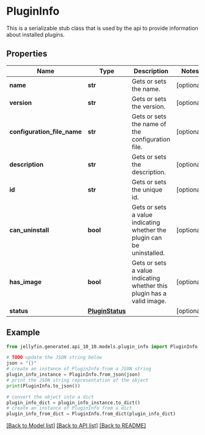 # PluginInfo

This is a serializable stub class that is used by the api to provide information about installed plugins.

## Properties

Name | Type | Description | Notes
------------ | ------------- | ------------- | -------------
**name** | **str** | Gets or sets the name. | [optional] 
**version** | **str** | Gets or sets the version. | [optional] 
**configuration_file_name** | **str** | Gets or sets the name of the configuration file. | [optional] 
**description** | **str** | Gets or sets the description. | [optional] 
**id** | **str** | Gets or sets the unique id. | [optional] 
**can_uninstall** | **bool** | Gets or sets a value indicating whether the plugin can be uninstalled. | [optional] 
**has_image** | **bool** | Gets or sets a value indicating whether this plugin has a valid image. | [optional] 
**status** | [**PluginStatus**](PluginStatus.md) |  | [optional] 

## Example

```python
from jellyfin.generated.api_10_10.models.plugin_info import PluginInfo

# TODO update the JSON string below
json = "{}"
# create an instance of PluginInfo from a JSON string
plugin_info_instance = PluginInfo.from_json(json)
# print the JSON string representation of the object
print(PluginInfo.to_json())

# convert the object into a dict
plugin_info_dict = plugin_info_instance.to_dict()
# create an instance of PluginInfo from a dict
plugin_info_from_dict = PluginInfo.from_dict(plugin_info_dict)
```
[[Back to Model list]](README.md#documentation-for-models) [[Back to API list]](README.md#documentation-for-api-endpoints) [[Back to README]](README.md)


